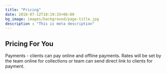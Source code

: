 ```yaml
---
title: "Pricing"
date: 2018-07-12T18:19:33+06:00
bg_image: images/background/page-title.jpg
description : "This is meta description"
---
```


## Pricing For You

Payments - clients can pay online and offline payments. Rates will be set by the team online for collections or team can send direct link to clients for payment. 